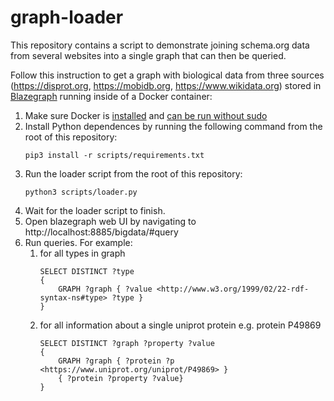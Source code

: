 # graph-loader

This repository contains a script to demonstrate joining schema.org data from several websites into a single graph that can then be queried.

Follow this instruction to get a graph with biological data from three sources (https://disprot.org, https://mobidb.org, https://www.wikidata.org) stored in [Blazegraph](https://blazegraph.com) running inside of a Docker container:

1. Make sure Docker is [installed](https://docs.docker.com/engine/install) and [can be run without sudo](https://docs.docker.com/engine/install/linux-postinstall/#manage-docker-as-a-non-root-user)
1. Install Python dependences by running the following command from the root of this repository: 
    ```
    pip3 install -r scripts/requirements.txt
    ```
1. Run the loader script from the root of this repository:
    ```
    python3 scripts/loader.py
    ```
1. Wait for the loader script to finish.
1. Open blazegraph web UI by navigating to http://localhost:8885/bigdata/#query
1. Run queries. For example:
    1. for all types in graph
        ```
        SELECT DISTINCT ?type
        {
            GRAPH ?graph { ?value <http://www.w3.org/1999/02/22-rdf-syntax-ns#type> ?type }
        }
        ```
    1. for all information about a single uniprot protein e.g. protein P49869
        ```
        SELECT DISTINCT ?graph ?property ?value
        {
            GRAPH ?graph { ?protein ?p <https://www.uniprot.org/uniprot/P49869> }
            { ?protein ?property ?value}
        }
        ```
